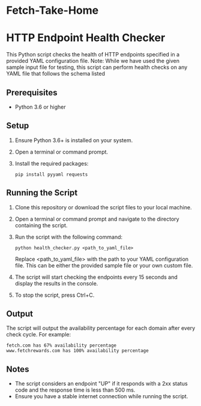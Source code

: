 # Fetch-Take-Home
# HTTP Endpoint Health Checker

This Python script checks the health of HTTP endpoints specified in a provided YAML configuration file.
Note: While we have used the given sample input file for testing, this script can perform health checks on any YAML file that follows the schema listed

## Prerequisites

- Python 3.6 or higher

## Setup

1. Ensure Python 3.6+ is installed on your system.

2. Open a terminal or command prompt.

3. Install the required packages:
   ```
   pip install pyyaml requests
   ```

## Running the Script

1. Clone this repository or download the script files to your local machine.
   
2. Open a terminal or command prompt and navigate to the directory containing the script.

3. Run the script with the following command:
   ```
   python health_checker.py <path_to_yaml_file>
   ```
   Replace <path_to_yaml_file> with the path to your YAML configuration file. This can be either the provided sample file or your own custom file.

4. The script will start checking the endpoints every 15 seconds and display the results in the console.

5. To stop the script, press Ctrl+C.

## Output

The script will output the availability percentage for each domain after every check cycle. For example:

```
fetch.com has 67% availability percentage
www.fetchrewards.com has 100% availability percentage
```

## Notes

- The script considers an endpoint "UP" if it responds with a 2xx status code and the response time is less than 500 ms.
- Ensure you have a stable internet connection while running the script.
